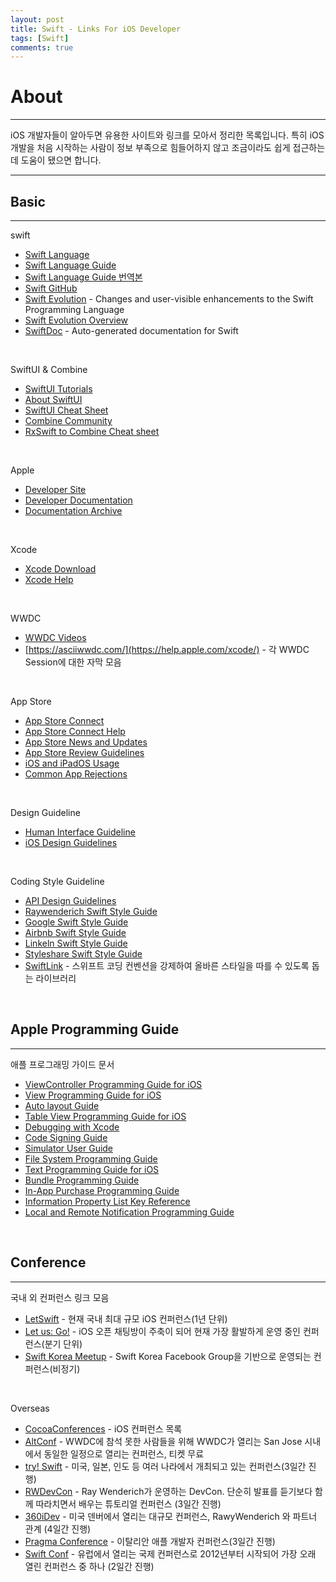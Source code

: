 ```yaml
---
layout: post
title: Swift - Links For iOS Developer
tags: [Swift]
comments: true
---
```




# About
---

iOS 개발자들이 알아두면 유용한 사이트와 링크를 모아서 정리한 목록입니다. 특히 iOS개발을 처음 시작하는 사람이 정보 부족으로 힘들어하지 않고 조금이라도 쉽게 접근하는데 도움이 됐으면 합니다.

---


## Basic

---

swift

 - [Swift Language](https://swift.org/)
 - [Swift Language Guide](https://docs.swift.org/swift-book/LanguageGuide/TheBasics.html)
 - [Swift Language Guide 번역본](https://jusung.gitbook.io/the-swift-language-guide/)
 - [Swift GitHub](https://github.com/apple/swift)
 - [Swift Evolution](https://github.com/apple/swift-evolution) - Changes and user-visible enhancements to the Swift Programming Language
 - [Swift Evolution Overview](https://apple.github.io/swift-evolution/#)
 - [SwiftDoc](https://swiftdoc.org/) -  Auto-generated documentation for Swift
<br>

 SwiftUI & Combine

 - [SwiftUI Tutorials](https://developer.apple.com/tutorials/swiftui/tutorials)
 - [About SwiftUI](https://github.com/Juanpe/About-SwiftUI)
 - [SwiftUI Cheat Sheet](https://github.com/SimpleBoilerplates/SwiftUI-Cheat-Sheet)
 - [Combine Community](https://github.com/CombineCommunity)
 - [RxSwift to Combine Cheat sheet](https://github.com/CombineCommunity/rxswift-to-combine-cheatsheet)
<br>

 Apple

 - [Developer Site](https://developer.apple.com/develop/)
 - [Developer Documentation](https://developer.apple.com/documentation/)
 - [Documentation Archive](https://developer.apple.com/library/archive/navigation/)
 <br>

 Xcode

  - [Xcode Download](https://idmsa.apple.com/IDMSWebAuth/signin?appIdKey=891bd3417a7776362562d2197f89480a8547b108fd934911bcbea0110d07f757&path=%2Fdownload%2F&rv=1)
  - [Xcode Help](https://help.apple.com/xcode/)
<br>

WWDC

 - [WWDC Videos](https://developer.apple.com/videos/)
 - [https://asciiwwdc.com/](https://help.apple.com/xcode/) -  각 WWDC Session에 대한 자막 모음
 <br>

 App Store

- [App Store Connect](https://appstoreconnect.apple.com/login)
- [App Store Connect Help](https://help.apple.com/xcode/)
- [App Store News and Updates](https://developer.apple.com/news/)
- [App Store Review Guidelines](https://developer.apple.com/app-store/review/guidelines/)
- [iOS and iPadOS Usage ](https://developer.apple.com/support/app-store/)
- [Common App Rejections](https://help.apple.com/xcode/)
<br>

Design Guideline

- [Human Interface Guideline](https://developer.apple.com/design/human-interface-guidelines/ios/overview/themes/)
- [iOS Design Guidelines](https://ivomynttinen.com/blog/ios-design-guidelines)
<br>

Coding Style Guideline

- [API Design Guidelines](https://swift.org/documentation/api-design-guidelines/)
- [Raywenderich Swift Style Guide](https://github.com/raywenderlich/swift-style-guide)
- [Google Swift Style Guide](https://google.github.io/swift/)
- [Airbnb Swift Style Guide](https://github.com/airbnb/swift)
- [Linkeln Swift Style Guide](https://github.com/linkedin/swift-style-guide)
- [Styleshare Swift Style Guide](https://github.com/StyleShare/swift-style-guide)
- [SwiftLink](https://github.com/realm/SwiftLint) - 스위프트 코딩 컨벤션을 강제하여 올바른 스타일을 따를 수 있도록 돕는 라이브러리


<br>


## Apple Programming Guide
---

애플 프로그래밍 가이드 문서

- [ViewController Programming Guide for iOS](https://developer.apple.com/library/archive/featuredarticles/ViewControllerPGforiPhoneOS/)
- [View Programming Guide for iOS](https://developer.apple.com/library/archive/documentation/WindowsViews/Conceptual/ViewPG_iPhoneOS/Introduction/Introduction.html)
- [Auto layout Guide](https://developer.apple.com/library/archive/documentation/UserExperience/Conceptual/AutolayoutPG/)
- [Table View Programming Guide for iOS](https://developer.apple.com/documentation/uikit/views_and_controls/table_views)
- [Debugging with Xcode](https://developer.apple.com/library/archive/documentation/DeveloperTools/Conceptual/debugging_with_xcode/chapters/about_debugging_w_xcode.html)
- [Code Signing Guide](https://developer.apple.com/library/archive/documentation/Security/Conceptual/CodeSigningGuide/Introduction/Introduction.html)
- [Simulator User Guide](https://help.apple.com/simulator/mac/current/#/)
- [File System Programming Guide](https://developer.apple.com/library/archive/documentation/FileManagement/Conceptual/FileSystemProgrammingGuide/Introduction/Introduction.html#//apple_ref/doc/uid/TP40010672-CH1-SW1)
- [Text Programming Guide for iOS](https://developer.apple.com/library/archive/documentation/StringsTextFonts/Conceptual/TextAndWebiPhoneOS/Introduction/Introduction.html)
- [Bundle Programming Guide](https://developer.apple.com/library/archive/documentation/CoreFoundation/Conceptual/CFBundles/Introduction/Introduction.html)
- [In-App Purchase Programming Guide](https://developer.apple.com/documentation/storekit/in-app_purchase)
- [Information Property List Key Reference](https://developer.apple.com/library/archive/documentation/General/Reference/InfoPlistKeyReference/Introduction/Introduction.html)
- [Local and Remote Notification Programming Guide](https://developer.apple.com/library/archive/documentation/NetworkingInternet/Conceptual/RemoteNotificationsPG/index.html)

<br>


## Conference
---

국내 외 컨퍼런스 링크 모음

- [LetSwift](http://letswift.kr/2019/) - 현재 국내 최대 규모 iOS 컨퍼런스(1년 단위)
- [Let us: Go!](https://github.com/iOSDevKor?tab=repositories) - iOS 오픈 채팅방이 주축이 되어 현재 가장 활발하게 운영 중인 컨퍼런스(분기 단위)
- [Swift Korea Meetup](https://swiftkorea.github.io/meetup/2) - Swift Korea Facebook Group을 기반으로 운영되는 컨퍼런스(비정기)
<br>

Overseas

- [CocoaConferences](https://github.com/Lascorbe/CocoaConferences) - iOS 컨퍼런스 목록
- [AltConf](http://altconf.com/) - WWDC에 참석 못한 사람들을 위해 WWDC가 열리는 San Jose 시내에서 동일한 일정으로 열리는 컨퍼런스, 티켓 무료
- [try! Swift](https://www.tryswift.co/) - 미국, 일본, 인도 등 여러 나라에서 개최되고 있는 컨퍼런스(3일간 진행)
- [RWDevCon](https://www.rwdevcon.com/) -  Ray Wenderich가 운영하는 DevCon. 단순히 발표를 듣기보다 함께 따라치면서 배우는 튜토리얼 컨퍼런스 (3일간 진행)
- [360iDev](https://360idev.com/) - 미국 덴버에서 열리는 대규모 컨퍼런스, RawyWenderich 와 파트너 관계 (4일간 진행)
- [Pragma Conference](https://pragmaconference.com/) - 이탈리안 애플 개발자 컨퍼런스(3일간 진행)
- [Swift Conf](https://swiftconf.com/) - 유럽에서 열리는 국제 컨퍼런스로 2012년부터 시작되어 가장 오래 열린 컨퍼런스 중 하나 (2일간 진행)




















